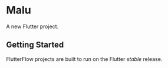 # Malu

A new Flutter project.

## Getting Started

FlutterFlow projects are built to run on the Flutter _stable_ release.
